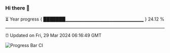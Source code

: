 ### Hi there 👋

⏳ Year progress { ███████▁▁▁▁▁▁▁▁▁▁▁▁▁▁▁▁▁▁▁▁▁▁▁ } 24.12 %

---

⏰ Updated on Fri, 29 Mar 2024 06:16:49 GMT

![Progress Bar CI](https://github.com/liununu/liununu/workflows/Progress%20Bar%20CI/badge.svg)
